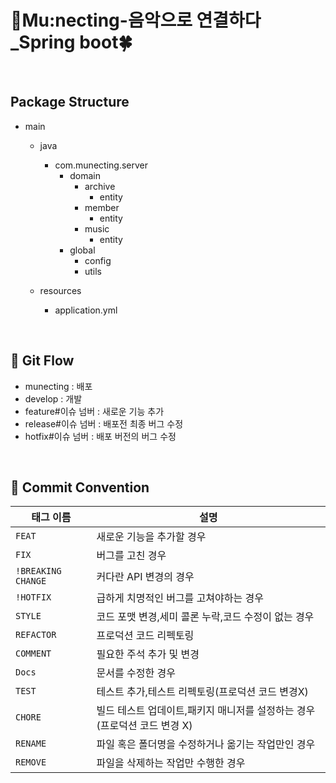 # 🎵Mu:necting-음악으로 연결하다_Spring boot🍀
<br/>

## Package Structure
- main
  - java
    - com.munecting.server
      - domain
        - archive 
          - entity 
        - member
          - entity
        - music
          - entity
      - global
        - config
        - utils
            
  - resources
    - application.yml

<br/>

## 🌊 Git Flow
- munecting : 배포
- develop : 개발
- feature#이슈 넘버 : 새로운 기능 추가
- release#이슈 넘버 : 배포전 최종 버그 수정
- hotfix#이슈 넘버 : 배포 버전의 버그 수정

<br/>

## 🤝 Commit Convention

|태그 이름|설명|
|---------|-----------------|
|`FEAT`|새로운 기능을 추가할 경우|
|`FIX`|버그를 고친 경우|
|`!BREAKING CHANGE`|커다란 API 변경의 경우|
|`!HOTFIX`|급하게 치명적인 버그를 고쳐야하는 경우|
|`STYLE`|코드 포맷 변경,세미 콜론 누락,코드 수정이 없는 경우|
|`REFACTOR`|프로덕션 코드 리펙토링|
|`COMMENT`|필요한 주석 추가 및 변경|
|`Docs`|문서를 수정한 경우|
|`TEST`|테스트 추가,테스트 리펙토링(프로덕션 코드 변경X)|
|`CHORE`|빌드 테스트 업데이트,패키지 매니저를 설정하는 경우(프로덕션 코드 변경 X)|
|`RENAME`|파일 혹은 폴더명을 수정하거나 옮기는 작업만인 경우|
|`REMOVE`|파일을 삭제하는 작업만 수행한 경우|









